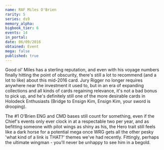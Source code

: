```yaml
---
name: RAF Miles O'Brien
rarity: 5
series: ds9
memory_alpha:
bigbook_tier: 6
events: 14
in_portal:
date: 06/09/2016
obtained: Event
mega: false
published: true
---
```


Good ol' Miles has a sterling reputation, and even with his voyage numbers finally hitting the point of obscurity, there's still a lot to recommend (and a lot to like) about this mid-2016 card. Jury Rigger no longer requires anywhere near the investment it used to, but in an era of expanding collections and all kinds of cards regaining relevance, it's not a bad bonus to pick up, and he's definitely still one of the more desirable cards in Holodeck Enthusiasts (Bridge to Ensign Kim, Ensign Kim, your sword is drooping).

The #1 O'Brien ENG and CMD bases still count for something, even if the Chief's events only ever clock in at a respectable two per year, and as befitting someone with pilot wings as shiny as his, the Hero trait still feels like a dark horse for a potential mega once WRG gets all the other pesky 'what kind of a link is THAT?' themes we've had recently. Fittingly, perhaps the ultimate wingman - you'll never be unhappy to see him in a begold.
